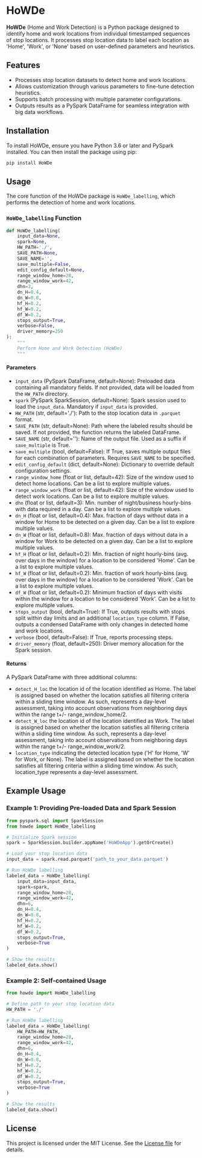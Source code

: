 # HoWDe

**HoWDe** (Home and Work Detection) is a Python package designed to identify home and work locations from individual timestamped sequences of stop locations. It processes stop location data to label each location as 'Home', 'Work', or 'None' based on user-defined parameters and heuristics.

## Features

- Processes stop location datasets to detect home and work locations. 
- Allows customization through various parameters to fine-tune detection heuristics.
- Supports batch processing with multiple parameter configurations.
- Outputs results as a PySpark DataFrame for seamless integration with big data workflows.

## Installation

To install HoWDe, ensure you have Python 3.6 or later and PySpark installed. You can then install the package using pip:

```bash
pip install HoWDe
```

## Usage

The core function of the HoWDe package is `HoWDe_labelling`, which performs the detection of home and work locations.

### `HoWDe_labelling` Function

```python
def HoWDe_labelling(
    input_data=None,
    spark=None,
    HW_PATH='./',
    SAVE_PATH=None,
    SAVE_NAME='',
    save_multiple=False,
    edit_config_default=None,
    range_window_home=28,
    range_window_work=42,
    dhn=3,
    dn_H=0.4,
    dn_W=0.8,
    hf_H=0.2,
    hf_W=0.2,
    df_W=0.2,
    stops_output=True,
    verbose=False,
    driver_memory=250
):
    """
    Perform Home and Work Detection (HoWDe)
    """
```

#### Parameters

- `input_data` (PySpark DataFrame, default=None): Preloaded data containing all mandatory fields. If not provided, data will be loaded from the `HW_PATH` directory.
- `spark` (PySpark SparkSession, default=None): Spark session used to load the `input_data`. Mandatory if `input_data` is provided.
- `HW_PATH` (str, default='./'): Path to the stop location data in `.parquet` format.
- `SAVE_PATH` (str, default=None): Path where the labeled results should be saved. If not provided, the function returns the labeled DataFrame.
- `SAVE_NAME` (str, default=''): Name of the output file. Used as a suffix if `save_multiple` is True.
- `save_multiple` (bool, default=False): If True, saves multiple output files for each combination of parameters. Requires `SAVE_NAME` to be specified.
- `edit_config_default` (dict, default=None): Dictionary to override default configuration settings.
- `range_window_home` (float or list, default=42): Size of the window used to detect home locations. Can be a list to explore multiple values.
- `range_window_work` (float or list, default=42): Size of the window used to detect work locations. Can be a list to explore multiple values.
- `dhn` (float or list, default=3): Min. number of night/business hourly-bins with data required in a day. Can be a list to explore multiple values.
- `dn_H` (float or list, default=0.4): Max. fraction of days without data in a window for Home to be detected on a given day. Can be a list to explore multiple values.
- `dn_W` (float or list, default=0.8): Max. fraction of days without data in a window for Work to be detected on a given day. Can be a list to explore multiple values.
- `hf_H` (float or list, default=0.2): Min. fraction of night hourly-bins (avg. over days in the window) for a location to be considered 'Home'. Can be a list to explore multiple values.
- `hf_W` (float or list, default=0.2):  Min. fraction of work hourly-bins (avg. over days in the window) for a location to be considered 'Work'. Can be a list to explore multiple values.
- `df_W` (float or list, default=0.2): Minimum fraction of days with visits within the window for a location to be considered 'Work'. Can be a list to explore multiple values.
- `stops_output` (bool, default=True): If True, outputs results with stops split within day limits and an additional `location_type` column. If False, outputs a condensed DataFrame with only changes in detected home and work locations.
- `verbose` (bool, default=False): If True, reports processing steps.
- `driver_memory` (float, default=250): Driver memory allocation for the Spark session.

#### Returns

A PySpark DataFrame with three additional columns:
- `detect_H_loc` the location id of the location identified as Home.  The label is assigned based on whether the location satisfies all filtering criteria within a sliding time window. As such, represents a day-level assessment, taking into account observations from neighboring days within the range t+/- range_window_home/2.
- `detect_W_loc` the location id of the location identified as Work.  The label is assigned based on whether the location satisfies all filtering criteria within a sliding time window. As such, represents a day-level assessment, taking into account observations from neighboring days within the range t+/- range_window_work/2.
- `location_type` indicating the detected location type ('H' for Home, 'W' for Work, or None). The label is assigned based on whether the location satisfies all filtering criteria within a sliding time window. As such, location_type represents a day-level assessment.


## Example Usage

### Example 1: Providing Pre-loaded Data and Spark Session

```python
from pyspark.sql import SparkSession
from howde import HoWDe_labelling

# Initialize Spark session
spark = SparkSession.builder.appName('HoWDeApp').getOrCreate()

# Load your stop location data
input_data = spark.read.parquet('path_to_your_data.parquet')

# Run HoWDe labelling
labeled_data = HoWDe_labelling(
    input_data=input_data,
    spark=spark,
    range_window_home=28,
    range_window_work=42,
    dhn=6,
    dn_H=0.4,
    dn_W=0.8,
    hf_H=0.2,
    hf_W=0.2,
    df_W=0.2,
    stops_output=True,
    verbose=True
)

# Show the results
labeled_data.show()
```

### Example 2: Self-contained Usage

```python
from howde import HoWDe_labelling

# Define path to your stop location data
HW_PATH = './'

# Run HoWDe labelling
labeled_data = HoWDe_labelling(
    HW_PATH=HW_PATH,
    range_window_home=28,
    range_window_work=42,
    dhn=6,
    dn_H=0.4,
    dn_W=0.8,
    hf_H=0.2,
    hf_W=0.2,
    df_W=0.2,
    stops_output=True,
    verbose=True
)

# Show the results
labeled_data.show()
```

## License

This project is licensed under the MIT License. See the [License file](https://opensource.org/licenses/MIT) for details.
